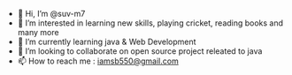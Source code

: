 - 👋 Hi, I’m @suv-m7
- 👀 I’m interested in learning new skills, playing cricket, reading books and many more
- 🌱 I’m currently learning java & Web Development
- 💞️ I’m looking to collaborate on open source project releated to java
- 📫 How to reach me : iamsb550@gmail.com

<!---
suv-m7/suv-m7 is a ✨ special ✨ repository because its `README.md` (this file) appears on your GitHub profile.
You can click the Preview link to take a look at your changes.
--->
